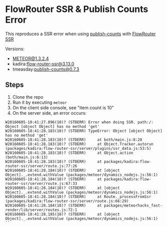 # FlowRouter SSR & Publish Counts Error

This reproduces a SSR error when using [publish-counts](https://github.com/percolatestudio/publish-counts)
with [FlowRouter SSR](https://github.com/kadirahq/flow-router/tree/ssr)

Versions:

* METEOR@1.3.2.4
* kadira:flow-router-ssr@3.13.0
* tmeasday:publish-counts@0.7.3

## Steps

1. Clone the repo
2. Run it by executing `meteor`
3. On the client side console, see "item count is 10"
4. On the server side, an error occurs:

```
W20160605-18:41:27.896(10)? (STDERR) Error when doing SSR. path:/: Object [object Object] has no method 'get'
W20160605-18:41:28.183(10)? (STDERR) TypeError: Object [object Object] has no method 'get'
W20160605-18:41:28.183(10)? (STDERR)     at both/main.js:8:28
W20160605-18:41:28.183(10)? (STDERR)     at Object.Tracker.autorun (packages/kadira:flow-router-ssr/server/plugins/ssr_data.js:53:5)
W20160605-18:41:28.183(10)? (STDERR)     at Object.action (both/main.js:6:13)
W20160605-18:41:28.183(10)? (STDERR)     at packages/kadira:flow-router-ssr/server/route.js:77:26
W20160605-18:41:28.184(10)? (STDERR)     at [object Object]._.extend.withValue (packages/meteor/dynamics_nodejs.js:56:1)
W20160605-18:41:28.184(10)? (STDERR)     at packages/kadira:flow-router-ssr/server/route.js:67:33
W20160605-18:41:28.184(10)? (STDERR)     at [object Object]._.extend.withValue (packages/meteor/dynamics_nodejs.js:56:1)
W20160605-18:41:28.184(10)? (STDERR)     at Route._processFromSsr (packages/kadira:flow-router-ssr/server/route.js:66:29)
W20160605-18:41:28.184(10)? (STDERR)     at packages/meteorhacks_fast-render/lib/server/routes.js:72:1
W20160605-18:41:28.185(10)? (STDERR)     at [object Object]._.extend.withValue (packages/meteor/dynamics_nodejs.js:56:1)
``
